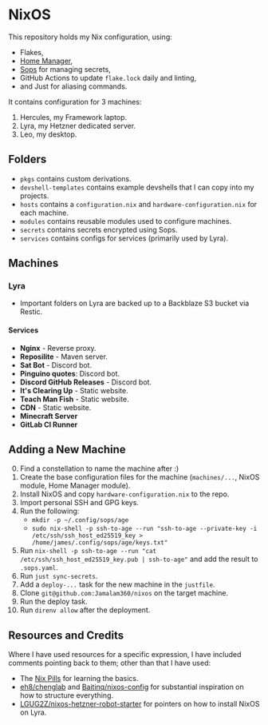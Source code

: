 # NixOS

This repository holds my Nix configuration, using:

- Flakes,
- [Home Manager](https://github.com/nix-community/home-manager),
- [Sops](https://github.com/Mic92/sops-nix) for managing secrets,
- GitHub Actions to update `flake.lock` daily and linting,
- and Just for aliasing commands.

It contains configuration for 3 machines:

1. Hercules, my Framework laptop.
2. Lyra, my Hetzner dedicated server.
3. Leo, my desktop.

## Folders

- `pkgs` contains custom derivations.
- `devshell-templates` contains example devshells that I can copy into my projects.
- `hosts` contains a `configuration.nix` and `hardware-configuration.nix` for each machine.
- `modules` contains reusable modules used to configure machines.
- `secrets` contains secrets encrypted using Sops.
- `services` contains configs for services (primarily used by Lyra).

## Machines

### Lyra

- Important folders on Lyra are backed up to a Backblaze S3 bucket via Restic.

#### Services

- **Nginx** - Reverse proxy.
- **Reposilite** - Maven server.
- **Sat Bot** - Discord bot.
- **Pinguino quotes**: Discord bot.
- **Discord GitHub Releases** - Discord bot.
- **It's Clearing Up** - Static website.
- **Teach Man Fish** - Static website.
- **CDN** - Static website.
- **Minecraft Server**
- **GitLab CI Runner**

## Adding a New Machine

0. Find a constellation to name the machine after :)
1. Create the base configuration files for the machine (`machines/...`, NixOS module, Home Manager module).
2. Install NixOS and copy `hardware-configuration.nix` to the repo.
3. Import personal SSH and GPG keys.
4. Run the following: 
	- `mkdir -p ~/.config/sops/age`
	- `sudo nix-shell -p ssh-to-age --run "ssh-to-age --private-key -i /etc/ssh/ssh_host_ed25519_key > /home/james/.config/sops/age/keys.txt"`
5. Run `nix-shell -p ssh-to-age --run "cat /etc/ssh/ssh_host_ed25519_key.pub | ssh-to-age"` and add the result to `.sops.yaml`.
6. Run `just sync-secrets`.
7. Add a `deploy-...` task for the new machine in the `justfile`.
8. Clone `git@github.com:Jamalam360/nixos` on the target machine.
9. Run the deploy task.
10. Run `direnv allow` after the deployment.

## Resources and Credits

Where I have used resources for a specific expression, I have included comments pointing back to them; other than that I have used:

- The [Nix Pills](https://nixos.org/guides/nix-pills/) for learning the basics.
- [eh8/chenglab](https://github.com/eh8/chenglab) and [Baitinq/nixos-config](https://github.com/Baitinq/nixos-config) for substantial inspiration on how to structure everything.
- [LGUG2Z/nixos-hetzner-robot-starter](https://github.com/LGUG2Z/nixos-hetzner-robot-starter) for pointers on how to install NixOS on Lyra.
